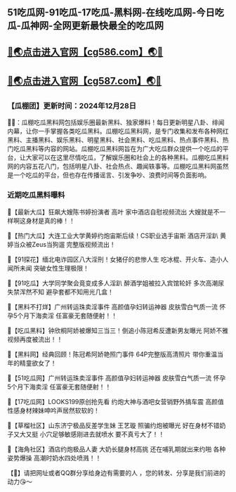 51吃瓜网-91吃瓜-17吃瓜-黑料网-在线吃瓜网-今日吃瓜-瓜神网-全网更新最快最全的吃瓜网
----
[🔞🌏点击进入官网【cg586.com】🌏🔞](https://cg51app.github.io/)
----
[🔞🌏点击进入官网【cg587.com】🌏🔞](https://cg51app.github.io/)
----
<h3>【瓜棚团】更新时间：2024年12月28日</h3>

🔞📢：瓜棚吃瓜黑料网包括娱乐圈最新黑料、独家爆料！每日更新明星八卦、绯闻内幕，让你一手掌握各类吃瓜黑料。瓜棚吃瓜黑料网，是专门收集和发布各种网红黑料、主播黑料、娱乐黑料、明星黑料、社会黑料、吃瓜黑料、热点事件黑料、热门吃瓜黑料等内容的网站。瓜棚吃瓜黑料网旨在为广大吃瓜群众提供一个吃瓜的平台，让大家可以在这里尽情吃瓜，了解娱乐圈和社会上的各种黑料。瓜棚吃瓜黑料网的内容五花八门，包括明星八卦、社会热点、趣闻轶事等。瓜棚吃瓜黑料网虽然是一个吃瓜的平台，但也存在传播谣言、引发争吵、浪费时间等负面影响。

<h3>近期吃瓜黑料曝料</h3>

📢【最新大瓜】狂飙大嫂陈书婷扮演者 高叶 家中酒店自慰视频流出 大嫂就是不一样啊这身材是真的棒！！

📢【热门大瓜】大连工业大学黄婷约炮宙斯后续！CS职业选手宙斯 酒店开淫趴 黄婷当众被Zeus当狗遛 完整版视频流出！

📢【91探花】缅北电诈园区八大淫刑！女猪仔的悲惨人生 吃冰棍、开火车、造小人闻所未闻 突破女性生理极限！

📢【91吃瓜】大学同学聚会竟变成多人淫趴 醉酒学姐被拉入宾馆轮奸 多次高潮尿失禁浑然不知 避孕套都不知用光几盒！

📢【黑料不打烊】广州转运珠卖淫事件 高颜值孕妇转运神器 皮肤雪白气质一流 怀孕5个月下海卖淫 任富豪无套随便射！！

📢【吃瓜黑料】钟欣桐阿娇被爆知三当三！倒追小陈冠希反遭新男友曝光 阿娇不雅视频再度被流出！！

📢【黑料网】经典回顾！陈冠希阿娇艳照门事件 64P完整版高清照片 带你重温当年的精童欲女了！

📢【51吃瓜网】广州转运珠卖淫事件 高颜值孕妇转运神器 皮肤雪白气质一流 怀孕5个月下海卖淫 任富豪无套随便射！！

📢【17吃瓜网】LOOKS199原创抢先看 约炮大神与酒吧女营销野外搞车震 高颜值性感身材辣妹呻吟声居然软软的！

📢【草榴社区】山东济宁极品反差学生妹 王艺璇 照骗约炮被曝光 好在身材不错奶子又大又挺 小穴足够敏感刚进去就喷水 要不真亏大了！！

📢【海角社区】酒店约炮极品人妻 大奶长腿身材高挑 还在哺乳期就出来约啪 各种姿势爆操 高潮时奶水四处喷溅！！

【🔞】请把网址或者QQ群分享给身边有需要的人 ，您的转发、分享是我们前进的动力😘～


